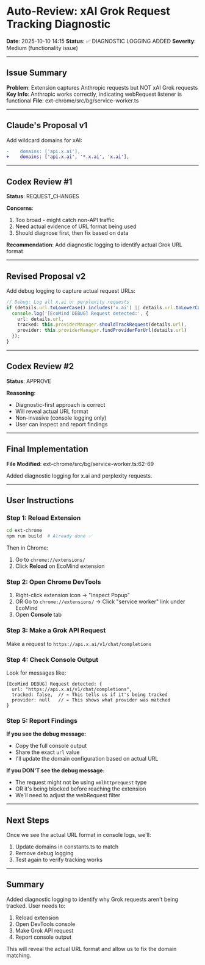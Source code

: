 # Auto-Review: xAI Grok Request Tracking Diagnostic

**Date**: 2025-10-10 14:15
**Status**: ✅ DIAGNOSTIC LOGGING ADDED
**Severity**: Medium (functionality issue)

---

## Issue Summary

**Problem**: Extension captures Anthropic requests but NOT xAI Grok requests
**Key Info**: Anthropic works correctly, indicating webRequest listener is functional
**File**: ext-chrome/src/bg/service-worker.ts

---

## Claude's Proposal v1

Add wildcard domains for xAI:
```diff
-    domains: ['api.x.ai'],
+    domains: ['api.x.ai', '*.x.ai', 'x.ai'],
```

---

## Codex Review #1

**Status**: REQUEST_CHANGES

**Concerns**:
1. Too broad - might catch non-API traffic
2. Need actual evidence of URL format being used
3. Should diagnose first, then fix based on data

**Recommendation**: Add diagnostic logging to identify actual Grok URL format

---

## Revised Proposal v2

Add debug logging to capture actual request URLs:

```typescript
// Debug: Log all x.ai or perplexity requests
if (details.url.toLowerCase().includes('x.ai') || details.url.toLowerCase().includes('perplexity')) {
  console.log('[EcoMind DEBUG] Request detected:', {
    url: details.url,
    tracked: this.providerManager.shouldTrackRequest(details.url),
    provider: this.providerManager.findProviderForUrl(details.url)
  });
}
```

---

## Codex Review #2

**Status**: APPROVE

**Reasoning**:
- Diagnostic-first approach is correct
- Will reveal actual URL format
- Non-invasive (console logging only)
- User can inspect and report findings

---

## Final Implementation

**File Modified**: ext-chrome/src/bg/service-worker.ts:62-69

Added diagnostic logging for x.ai and perplexity requests.

---

## User Instructions

### Step 1: Reload Extension

```bash
cd ext-chrome
npm run build  # Already done ✅
```

Then in Chrome:
1. Go to `chrome://extensions/`
2. Click **Reload** on EcoMind extension

### Step 2: Open Chrome DevTools

1. Right-click extension icon → "Inspect Popup"
2. OR Go to `chrome://extensions/` → Click "service worker" link under EcoMind
3. Open **Console** tab

### Step 3: Make a Grok API Request

Make a request to `https://api.x.ai/v1/chat/completions`

### Step 4: Check Console Output

Look for messages like:
```
[EcoMind DEBUG] Request detected: {
  url: "https://api.x.ai/v1/chat/completions",
  tracked: false,  // ← This tells us if it's being tracked
  provider: null   // ← This shows what provider was matched
}
```

### Step 5: Report Findings

**If you see the debug message:**
- Copy the full console output
- Share the exact `url` value
- I'll update the domain configuration based on actual URL

**If you DON'T see the debug message:**
- The request might not be using `xmlhttprequest` type
- OR it's being blocked before reaching the extension
- We'll need to adjust the webRequest filter

---

## Next Steps

Once we see the actual URL format in console logs, we'll:
1. Update domains in constants.ts to match
2. Remove debug logging
3. Test again to verify tracking works

---

## Summary

Added diagnostic logging to identify why Grok requests aren't being tracked. User needs to:
1. Reload extension
2. Open DevTools console
3. Make Grok API request
4. Report console output

This will reveal the actual URL format and allow us to fix the domain matching.
